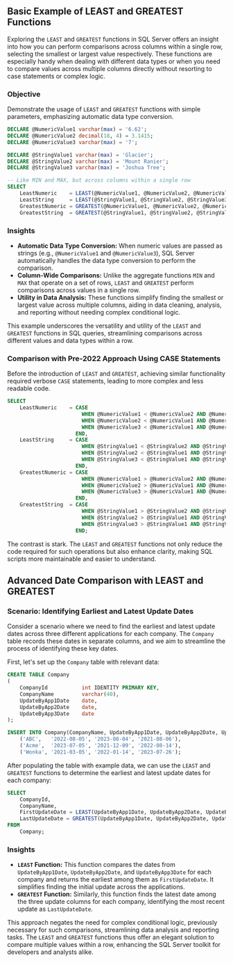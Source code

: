 ## Basic Example of LEAST and GREATEST Functions

Exploring the `LEAST` and `GREATEST` functions in SQL Server offers an insight into how you can perform comparisons across columns within a single row, selecting the smallest or largest value respectively. These functions are especially handy when dealing with different data types or when you need to compare values across multiple columns directly without resorting to case statements or complex logic.

### Objective
Demonstrate the usage of `LEAST` and `GREATEST` functions with simple parameters, emphasizing automatic data type conversion.

```sql
DECLARE @NumericValue1 varchar(max) = '6.62';
DECLARE @NumericValue2 decimal(18, 4) = 3.1415;
DECLARE @NumericValue3 varchar(max) = '7';

DECLARE @StringValue1 varchar(max) = 'Glacier';
DECLARE @StringValue2 varchar(max) = 'Mount Ranier';
DECLARE @StringValue3 varchar(max) = 'Joshua Tree';

-- Like MIN and MAX, but across columns within a single row
SELECT
    LeastNumeric    = LEAST(@NumericValue1, @NumericValue2, @NumericValue3),
    LeastString     = LEAST(@StringValue1, @StringValue2, @StringValue3),
    GreatestNumeric = GREATEST(@NumericValue1, @NumericValue2, @NumericValue3),
    GreatestString  = GREATEST(@StringValue1, @StringValue2, @StringValue3);
```

### Insights
- **Automatic Data Type Conversion:** When numeric values are passed as strings (e.g., `@NumericValue1` and `@NumericValue3`), SQL Server automatically handles the data type conversion to perform the comparison.
- **Column-Wide Comparisons:** Unlike the aggregate functions `MIN` and `MAX` that operate on a set of rows, `LEAST` and `GREATEST` perform comparisons across values in a single row.
- **Utility in Data Analysis:** These functions simplify finding the smallest or largest value across multiple columns, aiding in data cleaning, analysis, and reporting without needing complex conditional logic.

This example underscores the versatility and utility of the `LEAST` and `GREATEST` functions in SQL queries, streamlining comparisons across different values and data types within a row.

### Comparison with Pre-2022 Approach Using CASE Statements

Before the introduction of `LEAST` and `GREATEST`, achieving similar functionality required verbose `CASE` statements, leading to more complex and less readable code.

```sql
SELECT
    LeastNumeric    = CASE
                        WHEN @NumericValue1 < @NumericValue2 AND @NumericValue1 < @NumericValue3 THEN @NumericValue1
                        WHEN @NumericValue2 < @NumericValue1 AND @NumericValue2 < @NumericValue3 THEN @NumericValue2
                        WHEN @NumericValue3 < @NumericValue1 AND @NumericValue3 < @NumericValue2 THEN @NumericValue3
                      END,
    LeastString     = CASE
                        WHEN @StringValue1 < @StringValue2 AND @StringValue1 < @StringValue3 THEN @StringValue1
                        WHEN @StringValue2 < @StringValue1 AND @StringValue2 < @StringValue3 THEN @StringValue2
                        WHEN @StringValue3 < @StringValue1 AND @StringValue3 < @StringValue2 THEN @StringValue3
                      END,
    GreatestNumeric = CASE
                        WHEN @NumericValue1 > @NumericValue2 AND @NumericValue1 > @NumericValue3 THEN @NumericValue1
                        WHEN @NumericValue2 > @NumericValue1 AND @NumericValue2 > @NumericValue3 THEN @NumericValue2
                        WHEN @NumericValue3 > @NumericValue1 AND @NumericValue3 > @NumericValue2 THEN @NumericValue3
                      END,
    GreatestString  = CASE
                        WHEN @StringValue1 > @StringValue2 AND @StringValue1 > @StringValue3 THEN @StringValue1
                        WHEN @StringValue2 > @StringValue1 AND @StringValue2 > @StringValue3 THEN @StringValue2
                        WHEN @StringValue3 > @StringValue1 AND @StringValue3 > @StringValue2 THEN @StringValue3
                      END;
```

The contrast is stark. The `LEAST` and `GREATEST` functions not only reduce the code required for such operations but also enhance clarity, making SQL scripts more maintainable and easier to understand.

## Advanced Date Comparison with LEAST and GREATEST

### Scenario: Identifying Earliest and Latest Update Dates

Consider a scenario where we need to find the earliest and latest update dates across three different applications for each company. The `Company` table records these dates in separate columns, and we aim to streamline the process of identifying these key dates.

First, let's set up the `Company` table with relevant data:

```sql
CREATE TABLE Company
(
    CompanyId           int IDENTITY PRIMARY KEY,
    CompanyName         varchar(40),
    UpdateByApp1Date    date,
    UpdateByApp2Date    date,
    UpdateByApp3Date    date
);

INSERT INTO Company(CompanyName, UpdateByApp1Date, UpdateByApp2Date, UpdateByApp3Date) VALUES
    ('ABC',   '2022-08-05', '2023-08-04', '2021-08-06'),
    ('Acme',  '2023-07-05', '2021-12-09', '2022-08-14'),
    ('Wonka', '2021-03-05', '2022-01-14', '2023-07-26');
```

After populating the table with example data, we can use the `LEAST` and `GREATEST` functions to determine the earliest and latest update dates for each company:

```sql
SELECT
    CompanyId,
    CompanyName,
    FirstUpdateDate = LEAST(UpdateByApp1Date, UpdateByApp2Date, UpdateByApp3Date),
    LastUpdateDate = GREATEST(UpdateByApp1Date, UpdateByApp2Date, UpdateByApp3Date)
FROM
    Company;
```

### Insights

- **`LEAST` Function:** This function compares the dates from `UpdateByApp1Date`, `UpdateByApp2Date`, and `UpdateByApp3Date` for each company and returns the earliest among them as `FirstUpdateDate`. It simplifies finding the initial update across the applications.
- **`GREATEST` Function:** Similarly, this function finds the latest date among the three update columns for each company, identifying the most recent update as `LastUpdateDate`.

This approach negates the need for complex conditional logic, previously necessary for such comparisons, streamlining data analysis and reporting tasks. The `LEAST` and `GREATEST` functions thus offer an elegant solution to compare multiple values within a row, enhancing the SQL Server toolkit for developers and analysts alike.
